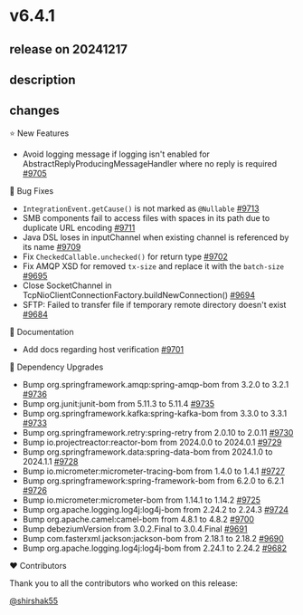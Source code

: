 # v6.4.1

## release on 20241217

## description

## changes

⭐ New Features

* Avoid logging message if logging isn't enabled for AbstractReplyProducingMessageHandler where no reply is required <a href="https://github.com/spring-projects/spring-integration/issues/9705" data-hovercard-type="issue" data-hovercard-url="/spring-projects/spring-integration/issues/9705/hovercard">#9705</a>

🐞 Bug Fixes

* <code>IntegrationEvent.getCause()</code> is not marked as <code>@Nullable</code> <a href="https://github.com/spring-projects/spring-integration/issues/9713" data-hovercard-type="issue" data-hovercard-url="/spring-projects/spring-integration/issues/9713/hovercard">#9713</a>
* SMB components fail to access files with spaces in its path due to duplicate URL encoding <a href="https://github.com/spring-projects/spring-integration/issues/9711" data-hovercard-type="issue" data-hovercard-url="/spring-projects/spring-integration/issues/9711/hovercard">#9711</a>
* Java DSL loses in inputChannel when existing channel is referenced by its name <a href="https://github.com/spring-projects/spring-integration/issues/9709" data-hovercard-type="issue" data-hovercard-url="/spring-projects/spring-integration/issues/9709/hovercard">#9709</a>
* Fix <code>CheckedCallable.unchecked()</code> for return type <a href="https://github.com/spring-projects/spring-integration/issues/9702" data-hovercard-type="issue" data-hovercard-url="/spring-projects/spring-integration/issues/9702/hovercard">#9702</a>
* Fix AMQP XSD for removed <code>tx-size</code> and replace it with the <code>batch-size</code> <a href="https://github.com/spring-projects/spring-integration/issues/9695" data-hovercard-type="issue" data-hovercard-url="/spring-projects/spring-integration/issues/9695/hovercard">#9695</a>
* Close SocketChannel in TcpNioClientConnectionFactory.buildNewConnection() <a href="https://github.com/spring-projects/spring-integration/issues/9694" data-hovercard-type="issue" data-hovercard-url="/spring-projects/spring-integration/issues/9694/hovercard">#9694</a>
* SFTP: Failed to transfer file if temporary remote directory doesn't exist <a href="https://github.com/spring-projects/spring-integration/issues/9684" data-hovercard-type="issue" data-hovercard-url="/spring-projects/spring-integration/issues/9684/hovercard">#9684</a>

📔 Documentation

* Add docs regarding host verification <a href="https://github.com/spring-projects/spring-integration/pull/9701" data-hovercard-type="pull_request" data-hovercard-url="/spring-projects/spring-integration/pull/9701/hovercard">#9701</a>

🔨 Dependency Upgrades

* Bump org.springframework.amqp:spring-amqp-bom from 3.2.0 to 3.2.1 <a href="https://github.com/spring-projects/spring-integration/pull/9736" data-hovercard-type="pull_request" data-hovercard-url="/spring-projects/spring-integration/pull/9736/hovercard">#9736</a>
* Bump org.junit:junit-bom from 5.11.3 to 5.11.4 <a href="https://github.com/spring-projects/spring-integration/pull/9735" data-hovercard-type="pull_request" data-hovercard-url="/spring-projects/spring-integration/pull/9735/hovercard">#9735</a>
* Bump org.springframework.kafka:spring-kafka-bom from 3.3.0 to 3.3.1 <a href="https://github.com/spring-projects/spring-integration/pull/9733" data-hovercard-type="pull_request" data-hovercard-url="/spring-projects/spring-integration/pull/9733/hovercard">#9733</a>
* Bump org.springframework.retry:spring-retry from 2.0.10 to 2.0.11 <a href="https://github.com/spring-projects/spring-integration/pull/9730" data-hovercard-type="pull_request" data-hovercard-url="/spring-projects/spring-integration/pull/9730/hovercard">#9730</a>
* Bump io.projectreactor:reactor-bom from 2024.0.0 to 2024.0.1 <a href="https://github.com/spring-projects/spring-integration/pull/9729" data-hovercard-type="pull_request" data-hovercard-url="/spring-projects/spring-integration/pull/9729/hovercard">#9729</a>
* Bump org.springframework.data:spring-data-bom from 2024.1.0 to 2024.1.1 <a href="https://github.com/spring-projects/spring-integration/pull/9728" data-hovercard-type="pull_request" data-hovercard-url="/spring-projects/spring-integration/pull/9728/hovercard">#9728</a>
* Bump io.micrometer:micrometer-tracing-bom from 1.4.0 to 1.4.1 <a href="https://github.com/spring-projects/spring-integration/pull/9727" data-hovercard-type="pull_request" data-hovercard-url="/spring-projects/spring-integration/pull/9727/hovercard">#9727</a>
* Bump org.springframework:spring-framework-bom from 6.2.0 to 6.2.1 <a href="https://github.com/spring-projects/spring-integration/pull/9726" data-hovercard-type="pull_request" data-hovercard-url="/spring-projects/spring-integration/pull/9726/hovercard">#9726</a>
* Bump io.micrometer:micrometer-bom from 1.14.1 to 1.14.2 <a href="https://github.com/spring-projects/spring-integration/pull/9725" data-hovercard-type="pull_request" data-hovercard-url="/spring-projects/spring-integration/pull/9725/hovercard">#9725</a>
* Bump org.apache.logging.log4j:log4j-bom from 2.24.2 to 2.24.3 <a href="https://github.com/spring-projects/spring-integration/pull/9724" data-hovercard-type="pull_request" data-hovercard-url="/spring-projects/spring-integration/pull/9724/hovercard">#9724</a>
* Bump org.apache.camel:camel-bom from 4.8.1 to 4.8.2 <a href="https://github.com/spring-projects/spring-integration/pull/9700" data-hovercard-type="pull_request" data-hovercard-url="/spring-projects/spring-integration/pull/9700/hovercard">#9700</a>
* Bump debeziumVersion from 3.0.2.Final to 3.0.4.Final <a href="https://github.com/spring-projects/spring-integration/pull/9691" data-hovercard-type="pull_request" data-hovercard-url="/spring-projects/spring-integration/pull/9691/hovercard">#9691</a>
* Bump com.fasterxml.jackson:jackson-bom from 2.18.1 to 2.18.2 <a href="https://github.com/spring-projects/spring-integration/pull/9690" data-hovercard-type="pull_request" data-hovercard-url="/spring-projects/spring-integration/pull/9690/hovercard">#9690</a>
* Bump org.apache.logging.log4j:log4j-bom from 2.24.1 to 2.24.2 <a href="https://github.com/spring-projects/spring-integration/pull/9682" data-hovercard-type="pull_request" data-hovercard-url="/spring-projects/spring-integration/pull/9682/hovercard">#9682</a>

❤️ Contributors

Thank you to all the contributors who worked on this release:

<a class="user-mention notranslate" data-hovercard-type="user" data-hovercard-url="/users/shirshak55/hovercard" data-octo-click="hovercard-link-click" data-octo-dimensions="link_type:self" href="https://github.com/shirshak55">@shirshak55</a>

